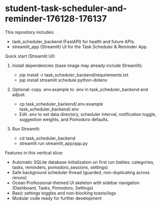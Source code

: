# student-task-scheduler-and-reminder-176128-176137

This repository includes:
- task_scheduler_backend (FastAPI) for health and future APIs.
- streamlit_app (Streamlit) UI for the Task Scheduler & Reminder App.

Quick start (Streamlit UI):

1) Install dependencies (base image may already include Streamlit):
   - pip install -r task_scheduler_backend/requirements.txt
   - pip install streamlit schedule python-dotenv

2) Optional: copy .env.example to .env in task_scheduler_backend and adjust.
   - cp task_scheduler_backend/.env.example task_scheduler_backend/.env
   - Edit .env to set data directory, scheduler interval, notification toggle, suggestion weights, and Pomodoro defaults.

3) Run Streamlit:
   - cd task_scheduler_backend
   - streamlit run streamlit_app/app.py

Features in this vertical slice:
- Automatic SQLite database initialization on first run (tables: categories, tasks, reminders, pomodoro_sessions, settings)
- Safe background scheduler thread (guarded, non-duplicating across reruns)
- Ocean Professional-themed UI skeleton with sidebar navigation (Dashboard, Tasks, Pomodoro, Settings)
- Basic settings toggles and non-blocking toasts/logs
- Modular code ready for further development
